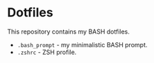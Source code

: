 # Dotfiles

This repository contains my BASH dotfiles.

- `.bash_prompt` - my minimalistic BASH prompt.
- `.zshrc` - ZSH profile.
